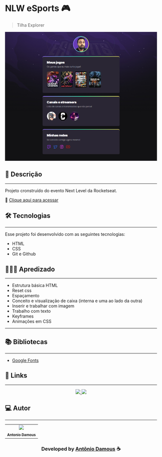 # NLW eSports 🎮

> Tilha Explorer

![preview](./.github/preview.png)

## 📝 Descrição

---

Projeto cronstruído do evento Next Level da Rocketseat.

🔗 [Clique aqui para acessar](https://antoniodamous.github.io/nlw-esports-explorer/)

## 🛠 Tecnologias

---

Esse projeto foi desenvolvido com as seguintes tecnologias:

- HTML
- CSS
- Git e Github

## 🙇🏻‍♂️ Apredizado

---
- Estrutura básica HTML
- Reset css
- Espaçamento
- Conceito e visualização de caixa (interna e uma ao lado da outra)
- Inserir e trabalhar com imagem
- Trabalho com texto
- Keyframes
- Animações em CSS

---

## 📚 Bibliotecas

---

- [Google Fonts](https://fonts.google.com/)

## 🔗 Links

---

<p align="center">
 
 <a href="https://www.linkedin.com/in/antoniodamous" alt="Linkedin">
  <img src="https://img.shields.io/badge/-Linkedin-0A66C2?style=for-the-badge&logo=Linkedin&logoColor=FFFFFF&link=https://www.linkedin.com/in/antoniodamous"/> 
 </a>
  
 <a href="https://twitter.com/antonio_damous" alt="Twitter">
  <img src="https://img.shields.io/badge/-Twitter-1DA1F2?style=for-the-badge&logo=Twitter&logoColor=FFFFFF&link=https://twitter.com/antoniodamou"/> 
 </a>

 </p>
 
## 💻 Autor<br>
---
<table>
  <tr>
    <td align="center">
      <a href="https://github.com/EvanderInacio">
        <img src="https://github.com/antoniodamous.png" width="100px;" /><br>
        <sub>
          <b>Antonio Damous</b>
        </sub>
      </a>
    </td>
  </tr>
</table>

<h3 align="center"> Developed by <a href="https://www.linkedin.com/in/antoniodamous/">Antônio Damous</a> ☕</h3>
